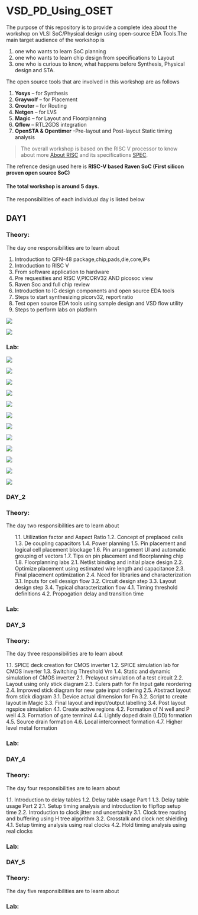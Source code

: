 #  VSD_PD_Using_OSET

The purpose of this repository is to provide a complete idea about the workshop on VLSI SoC/Physical design using open-source EDA Tools.The main target audience of the
workshop is 
1. one who wants to learn SoC planning 
2. one who wants to learn chip design from specifications to Layout
3. one who is curious to know, what happens before Synthesis, Physical design and STA.

The open source tools that are involved in this workshop are as follows
1. **Yosys** – for Synthesis
2. **Graywolf** – for Placement
3. **Qrouter** – for Routing
4. **Netgen** – for LVS
5. **Magic** – for Layout and Floorplanning
6. **Qflow** – RTL2GDS integration
7. **OpenSTA & Opentimer** -Pre-layout and Post-layout Static timing analysis
  
>The overall workshop is based on the RISC V processor to know about more [About RISC](https://riscv.org/about/) and its specifications [SPEC](https://riscv.org/technical/specifications/).

The refrence design used here is **RISC-V based Raven SoC (First silicon proven open source SoC)**

####  The total workshop is around 5 days.
The responsibilities of each individual day is listed below


## DAY1

### Theory:
 The day one responsibilities are to learn about
 <ol>
 <li> Introduction to QFN-48 package,chip,pads,die,core,IPs </li>
 <li> Introduction to RISC V </li>
 <li> From software application to hardware </li>
 <li> Pre requesities and RISC V,PICORV32 AND picosoc view </li>
 <li> Raven Soc and full chip review </li>
 <li> Introduction to IC design components and open source EDA tools </li>
 <li> Steps to start synthesizing picorv32, report ratio </li>
 <li> Test open source EDA tools using sample design and VSD flow utility </li>
 <li> Steps to perform labs on platform </li>
 </ol>




![](/IMAGES/DAY1/DAY-1%20THEORY/QFN48%20package/processor_soc%20block.jpeg)



![](/IMAGES/DAY1/DAY-1%20THEORY/QFN48%20package/QFN48blocksdescr.jpeg)


### Lab:

![](/IMAGES/DAY1/DAY-1%20LAB/mcq3/yosys.jpeg)

![](/IMAGES/DAY1/DAY-1%20LAB/mcq4/sta%20command%20loc.jpeg)

![](/IMAGES/DAY1/DAY-1%20LAB/mcq5/git%20clone.jpeg)

![](/IMAGES/DAY1/DAY-1%20LAB/mcq6/command.jpeg)

![](/IMAGES/DAY1/DAY-1%20LAB/mcq7/command.jpeg)

![](/IMAGES/DAY1/DAY-1%20LAB/mcq7/layout.jpeg)

![](/IMAGES/DAY1/DAY-1%20LAB/mcq7/tkcon.jpeg)

![](/IMAGES/DAY1/DAY-1%20LAB/mcq8/command.jpeg)

![](/IMAGES/DAY1/DAY-1%20LAB/mcq8/percentage%20ratio%20flipflopby%20tot.jpeg.jpeg)

![](/IMAGES/DAY1/DAY-1%20LAB/mcq8/qflow%20manager.jpeg)

![](/IMAGES/DAY1/DAY-1%20LAB/mcq8/qflow%20synthesis%20preparation.jpeg)

![](/IMAGES/DAY1/DAY-1%20LAB/mcq8/qflowtextreport.jpeg)


### DAY_2

### Theory:

 The day two responsibilities are to learn about

<ol>
   1.1.  Utilization factor and Aspect Ratio
   1.2.  Concept of preplaced cells 
   1.3.  De coupling capacitors
   1.4.  Power planning
   1.5.  Pin placement and logical cell placement blockage
   1.6.  Pin arrangement UI and automatic grouping of vectors
   1.7.  Tips on pin placement and floorplanning chip
   1.8.  Floorplanning labs
   2.1.  Netlist binding and initial place design
   2.2.  Optimize placement using estimated wire length and capacitance
   2.3.  Final placement optimization
   2.4.  Need for libraries and characterization
   3.1.  Inputs for cell dessign flow
   3.2.  Circuit design step
   3.3.  Layout design step
   3.4.  Typical characterization flow
   4.1.  Timing threshold definitions
   4.2.  Propogation delay and transition time
  </ol>
  
### Lab:



### DAY_3

### Theory:

 The day three responsibilities are to learn about
 
 1.1.  SPICE deck creation for CMOS inverter
 1.2.  SPICE simulation lab for CMOS inverter
 1.3.  Switching Threshold Vm
 1.4.  Static and dynamic simulation of CMOS inverter
 2.1.  Prelayout simulation of a test circuit
 2.2.  Layout using only stick diagram
 2.3.  Eulers path for Fn Input gate reordering
 2.4.  Improved stick diagram for new gate input ordering
 2.5.  Abstract layout from stick diagram
 3.1.  Device actual dimension for Fn
 3.2.  Script to create layout in Magic
 3.3.  Final layout and input/output labelling
 3.4.  Post layout ngspice simulation
 4.1.  Create active regions
 4.2.  Formation of N well and P well
 4.3.  Formation of gate terminal
 4.4.  Lightly doped drain (LDD) formation
 4.5.  Source drain formation
 4.6.  Local interconnect formation
 4.7.  Higher level metal formation
 


### Lab:



### DAY_4

### Theory:

 The day four responsibilities are to learn about
 
 1.1.  Introduction to delay tables
 1.2.  Delay table usage Part 1
 1.3.  Delay table usage Part 2
 2.1.  Setup timing analysis and introduction to flipflop setup time
 2.2.  Introduction to clock jitter and uncertainity
 3.1.  Clock tree routing and buffering using H tree algorithm
 3.2.  Crosstalk and clock net shielding
 4.1.  Setup timing analysis using real clocks
 4.2.  Hold timing analysis using real clocks
 
 

### Lab:



### DAY_5

### Theory:

 The day five responsibilities are to learn about


### Lab:
